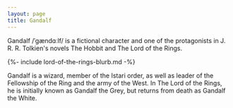 ```yaml
---
layout: page
title: Gandalf
---
```


Gandalf /ˈɡændɑːlf/ is a fictional character and one of the protagonists in J. R. R. Tolkien's novels The Hobbit and The Lord of the Rings.

{%- include lord-of-the-rings-blurb.md -%}

Gandalf is a wizard, member of the Istari order, as well as leader of the Fellowship of the Ring and the army of the West. In The Lord of the Rings, he is initially known as Gandalf the Grey, but returns from death as Gandalf the White.
